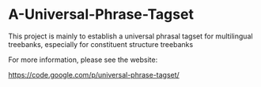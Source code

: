 A-Universal-Phrase-Tagset
=========================

This project is mainly to establish a universal phrasal tagset for multilingual treebanks, especially for constituent structure treebanks

For more information, please see the website:

https://code.google.com/p/universal-phrase-tagset/
